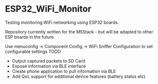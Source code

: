 # ESP32_WiFi_Monitor

Testing monitoring WiFi networking using ESP32 boards.

Repository currently written for the M5Stack - but will be adapted to other ESP boards in the future.

Use menuconfig -> Component Config -> WiFi Sniffer Configuration to set configurable settings
TODO
* Output captured packets to SD Card
* Expose information via BLE interface
* Create phone application to pull information via BLE
* Add QoL support for additional device features (battery status etc)

